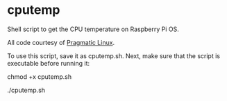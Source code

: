 # cputemp
Shell script to get the CPU temperature on Raspberry Pi OS.

All code courtesy of [Pragmatic Linux](https://www.pragmaticlinux.com/2020/06/check-the-raspberry-pi-cpu-temperature/).

To use this script, save it as cputemp.sh. Next, make sure that the script is executable before running it:

chmod +x cputemp.sh

./cputemp.sh
